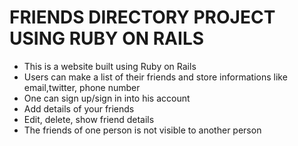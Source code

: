 # FRIENDS DIRECTORY PROJECT USING RUBY ON RAILS

 * This is a website built using Ruby on Rails
 * Users can make a list of their friends and store informations like email,twitter, phone number
 * One can sign up/sign in into his account
 * Add details of your friends
 * Edit, delete, show friend details
 * The friends of one person is not visible to another person
